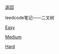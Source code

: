 [返回](doc/leedcode题解/README.md)

leedcode笔记——二叉树

[Easy](doc/leedcode题解/二叉树/easy/README.md)

[Medium](doc/leedcode题解/二叉树/medium/README.md)

[Hard](doc/leedcode题解/二叉树/hard/README.md)



